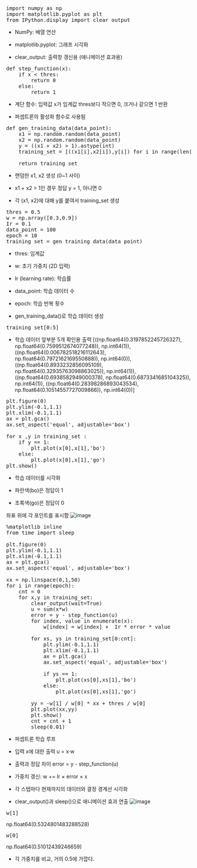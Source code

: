 <pre>import numpy as np
import matplotlib.pyplot as plt
from IPython.display import clear_output
</pre>

- NumPy: 배열 연산

- matplotlib.pyplot: 그래프 시각화

- clear_output: 출력창 갱신용 (애니메이션 효과용)

<pre>def step_function(x):
    if x < thres:
        return 0
    else:
        return 1
</pre>

- 계단 함수: 입력값 x가 임계값 thres보다 작으면 0, 크거나 같으면 1 반환

- 퍼셉트론의 활성화 함수로 사용됨

<pre>def gen_training_data(data_point):
    x1 = np.random.random(data_point)
    x2 = np.random.random(data_point)
    y = ((x1 + x2) > 1).astype(int)
    training_set = [((x1[i],x2[i]),y[i]) for i in range(len(x1))]

    return training_set
</pre>

- 랜덤한 x1, x2 생성 (0~1 사이)

- x1 + x2 > 1인 경우 정답 y = 1, 아니면 0

- 각 (x1, x2)에 대해 y를 붙여서 training_set 생성

<pre>thres = 0.5
w = np.array([0.3,0.9])
Ir = 0.1
data_point = 100
epoch = 10
training_set = gen_training_data(data_point)</pre>

- thres: 임계값

- w: 초기 가중치 (2D 입력)

- Ir (learning rate): 학습률

- data_point: 학습 데이터 수

- epoch: 학습 반복 횟수

- gen_training_data()로 학습 데이터 생성

<pre>training_set[0:5]</pre>
- 학습 데이터 앞부분 5개 확인용 출력
[((np.float64(0.3197852245726327), np.float64(0.7599512674077248)),
  np.int64(1)),
 ((np.float64(0.006782518216112643), np.float64(0.7972162169550888)),
  np.int64(0)),
 ((np.float64(0.8933232856095109), np.float64(0.32935763098863025)),
  np.int64(1)),
 ((np.float64(0.6938582949000378), np.float64(0.6873341685104325)),
  np.int64(1)),
 ((np.float64(0.28398286893043534), np.float64(0.10514557727009866)),
  np.int64(0))]

<pre>plt.figure(0)
plt.ylim(-0.1,1.1)
plt.xlim(-0.1,1.1)
ax = plt.gca()
ax.set_aspect('equal', adjustable='box')

for x ,y in training_set :
    if y == 1:
        plt.plot(x[0],x[1],'bo')
    else:
        plt.plot(x[0],x[1],'go')
plt.show()
</pre>
- 학습 데이터를 시각화

- 파란색(bo)은 정답이 1

- 초록색(go)은 정답이 0

좌표 위에 각 포인트를 표시함
![image](https://github.com/user-attachments/assets/e2852431-b991-45bb-a177-b532615efe3f)

<pre>%matplotlib inline
from time import sleep

plt.figure(0)
plt.ylim(-0.1,1.1)
plt.xlim(-0.1,1.1)
ax = plt.gca()
ax.set_aspect('equal', adjustable='box')

xx = np.linspace(0,1,50)
for i in range(epoch):
    cnt = 0
    for x,y in training_set:
        clear_output(wait=True)
        u = sum(x*w)
        error = y - step_function(u)
        for index, value in enumerate(x):
            w[index] = w[index] +  Ir * error * value

        for xs, ys in training_set[0:cnt]:
            plt.ylim(-0.1,1.1)
            plt.xlim(-0.1,1.1)
            ax = plt.gca()
            ax.set_aspect('equal', adjustable='box')
            
            if ys == 1:
                plt.plot(xs[0],xs[1],'bo')
            else:
                plt.plot(xs[0],xs[1],'go')

        yy = -w[1] / w[0] * xx + thres / w[0]
        plt.plot(xx,yy)
        plt.show()
        cnt = cnt + 1
        sleep(0.01)
</pre>
- 퍼셉트론 학습 루프

- 입력 x에 대한 출력 u = x·w

- 출력과 정답 차이 error = y - step_function(u)

- 가중치 갱신: w += lr × error × x

- 각 스텝마다 현재까지의 데이터와 결정 경계선 시각화

- clear_output()과 sleep()으로 애니메이션 효과 연출
![image](https://github.com/user-attachments/assets/7310201d-36e4-4664-9480-d013fd8f353f)

<pre>w[1]</pre>
np.float64(0.5324801483288528)
<pre>w[0]</pre>
np.float64(0.51012439246659)
- 각 가중치를 비교, 거의 0.5에 가깝다.
